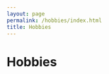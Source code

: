 ```yaml
---
layout: page
permalink: /hobbies/index.html
title: Hobbies
---
```


# Hobbies

<!-- Calendly inline widget end -->

